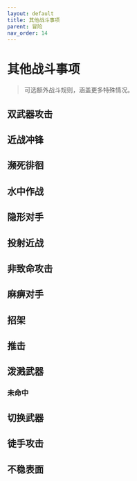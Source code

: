 ```yaml
---
layout: default
title: 其他战斗事项
parent: 冒险
nav_order: 14
---
```


# 其他战斗事项

> 可选额外战斗规则，涵盖更多特殊情况。

## 双武器攻击

## 近战冲锋

## 濒死徘徊

## 水中作战

## 隐形对手

## 投射近战

## 非致命攻击

## 麻痹对手

## 招架

## 推击

## 泼溅武器

### 未命中

## 切换武器

## 徒手攻击

## 不稳表面

